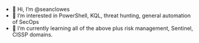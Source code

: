 - 👋 Hi, I’m @seanclowes
- 👀 I’m interested in PowerShell, KQL, threat hunting, general automation of SecOps
- 🌱 I’m currently learning all of the above plus risk management, Sentinel, CISSP domains.

<!---
seanclowes/seanclowes is a ✨ special ✨ repository because its `README.md` (this file) appears on your GitHub profile.
You can click the Preview link to take a look at your changes.
--->
